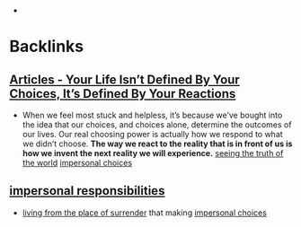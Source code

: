 - 

# Backlinks
## [Articles - Your Life Isn’t Defined By Your Choices, It’s Defined By Your Reactions](<Articles - Your Life Isn’t Defined By Your Choices, It’s Defined By Your Reactions.md>)
- When we feel most stuck and helpless, it’s because we’ve bought into the idea that our choices, and choices alone, determine the outcomes of our lives. Our real choosing power is actually how we respond to what we didn’t choose. __The way we react to the reality that is in front of us is how we invent the next reality we will experience.__  [seeing the truth of the world](<seeing the truth of the world.md>) [impersonal choices](<impersonal choices.md>)

## [impersonal responsibilities](<impersonal responsibilities.md>)
- [living from the place of surrender](<living from the place of surrender.md>) that making [impersonal choices](<impersonal choices.md>)

